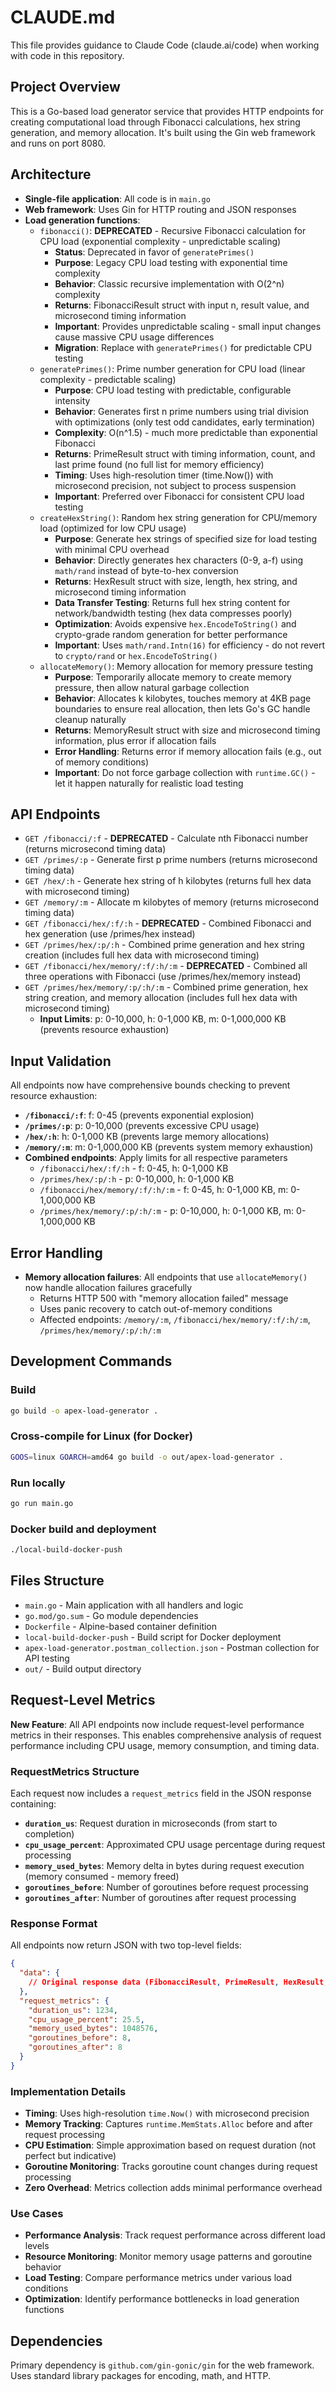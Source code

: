 # CLAUDE.md

This file provides guidance to Claude Code (claude.ai/code) when working with code in this repository.

## Project Overview

This is a Go-based load generator service that provides HTTP endpoints for creating computational load through Fibonacci calculations, hex string generation, and memory allocation. It's built using the Gin web framework and runs on port 8080.

## Architecture

- **Single-file application**: All code is in `main.go`
- **Web framework**: Uses Gin for HTTP routing and JSON responses
- **Load generation functions**:
  - `fibonacci()`: **DEPRECATED** - Recursive Fibonacci calculation for CPU load (exponential complexity - unpredictable scaling)
    - **Status**: Deprecated in favor of `generatePrimes()`
    - **Purpose**: Legacy CPU load testing with exponential time complexity
    - **Behavior**: Classic recursive implementation with O(2^n) complexity
    - **Returns**: FibonacciResult struct with input n, result value, and microsecond timing information
    - **Important**: Provides unpredictable scaling - small input changes cause massive CPU usage differences
    - **Migration**: Replace with `generatePrimes()` for predictable CPU testing
  - `generatePrimes()`: Prime number generation for CPU load (linear complexity - predictable scaling)
    - **Purpose**: CPU load testing with predictable, configurable intensity
    - **Behavior**: Generates first n prime numbers using trial division with optimizations (only test odd candidates, early termination)
    - **Complexity**: O(n^1.5) - much more predictable than exponential Fibonacci
    - **Returns**: PrimeResult struct with timing information, count, and last prime found (no full list for memory efficiency)
    - **Timing**: Uses high-resolution timer (time.Now()) with microsecond precision, not subject to process suspension
    - **Important**: Preferred over Fibonacci for consistent CPU load testing
  - `createHexString()`: Random hex string generation for CPU/memory load (optimized for low CPU usage)
    - **Purpose**: Generate hex strings of specified size for load testing with minimal CPU overhead
    - **Behavior**: Directly generates hex characters (0-9, a-f) using `math/rand` instead of byte-to-hex conversion
    - **Returns**: HexResult struct with size, length, hex string, and microsecond timing information
    - **Data Transfer Testing**: Returns full hex string content for network/bandwidth testing (hex data compresses poorly)
    - **Optimization**: Avoids expensive `hex.EncodeToString()` and crypto-grade random generation for better performance
    - **Important**: Uses `math/rand.Intn(16)` for efficiency - do not revert to `crypto/rand` or `hex.EncodeToString()`
  - `allocateMemory()`: Memory allocation for memory pressure testing
    - **Purpose**: Temporarily allocate memory to create memory pressure, then allow natural garbage collection
    - **Behavior**: Allocates k kilobytes, touches memory at 4KB page boundaries to ensure real allocation, then lets Go's GC handle cleanup naturally
    - **Returns**: MemoryResult struct with size and microsecond timing information, plus error if allocation fails
    - **Error Handling**: Returns error if memory allocation fails (e.g., out of memory conditions)
    - **Important**: Do not force garbage collection with `runtime.GC()` - let it happen naturally for realistic load testing

## API Endpoints

- `GET /fibonacci/:f` - **DEPRECATED** - Calculate nth Fibonacci number (returns microsecond timing data)
- `GET /primes/:p` - Generate first p prime numbers (returns microsecond timing data)
- `GET /hex/:h` - Generate hex string of h kilobytes (returns full hex data with microsecond timing)
- `GET /memory/:m` - Allocate m kilobytes of memory (returns microsecond timing data)
- `GET /fibonacci/hex/:f/:h` - **DEPRECATED** - Combined Fibonacci and hex generation (use /primes/hex instead)
- `GET /primes/hex/:p/:h` - Combined prime generation and hex string creation (includes full hex data with microsecond timing)
- `GET /fibonacci/hex/memory/:f/:h/:m` - **DEPRECATED** - Combined all three operations with Fibonacci (use /primes/hex/memory instead)
- `GET /primes/hex/memory/:p/:h/:m` - Combined prime generation, hex string creation, and memory allocation (includes full hex data with microsecond timing)
  - **Input Limits**: p: 0-10,000, h: 0-1,000 KB, m: 0-1,000,000 KB (prevents resource exhaustion)

## Input Validation

All endpoints now have comprehensive bounds checking to prevent resource exhaustion:

- **`/fibonacci/:f`**: f: 0-45 (prevents exponential explosion)
- **`/primes/:p`**: p: 0-10,000 (prevents excessive CPU usage)
- **`/hex/:h`**: h: 0-1,000 KB (prevents large memory allocations)
- **`/memory/:m`**: m: 0-1,000,000 KB (prevents system memory exhaustion)
- **Combined endpoints**: Apply limits for all respective parameters
  - `/fibonacci/hex/:f/:h` - f: 0-45, h: 0-1,000 KB
  - `/primes/hex/:p/:h` - p: 0-10,000, h: 0-1,000 KB
  - `/fibonacci/hex/memory/:f/:h/:m` - f: 0-45, h: 0-1,000 KB, m: 0-1,000,000 KB
  - `/primes/hex/memory/:p/:h/:m` - p: 0-10,000, h: 0-1,000 KB, m: 0-1,000,000 KB

## Error Handling

- **Memory allocation failures**: All endpoints that use `allocateMemory()` now handle allocation failures gracefully
  - Returns HTTP 500 with "memory allocation failed" message
  - Uses panic recovery to catch out-of-memory conditions
  - Affected endpoints: `/memory/:m`, `/fibonacci/hex/memory/:f/:h/:m`, `/primes/hex/memory/:p/:h/:m`

## Development Commands

### Build
```bash
go build -o apex-load-generator .
```

### Cross-compile for Linux (for Docker)
```bash
GOOS=linux GOARCH=amd64 go build -o out/apex-load-generator .
```

### Run locally
```bash
go run main.go
```

### Docker build and deployment
```bash
./local-build-docker-push
```

## Files Structure

- `main.go` - Main application with all handlers and logic
- `go.mod/go.sum` - Go module dependencies
- `Dockerfile` - Alpine-based container definition
- `local-build-docker-push` - Build script for Docker deployment
- `apex-load-generator.postman_collection.json` - Postman collection for API testing
- `out/` - Build output directory

## Request-Level Metrics

**New Feature**: All API endpoints now include request-level performance metrics in their responses. This enables comprehensive analysis of request performance including CPU usage, memory consumption, and timing data.

### RequestMetrics Structure

Each request now includes a `request_metrics` field in the JSON response containing:

- **`duration_us`**: Request duration in microseconds (from start to completion)
- **`cpu_usage_percent`**: Approximated CPU usage percentage during request processing
- **`memory_used_bytes`**: Memory delta in bytes during request execution (memory consumed - memory freed)
- **`goroutines_before`**: Number of goroutines before request processing
- **`goroutines_after`**: Number of goroutines after request processing

### Response Format

All endpoints now return JSON with two top-level fields:
```json
{
  "data": {
    // Original response data (FibonacciResult, PrimeResult, HexResult, MemoryResult, or combinations)
  },
  "request_metrics": {
    "duration_us": 1234,
    "cpu_usage_percent": 25.5,
    "memory_used_bytes": 1048576,
    "goroutines_before": 8,
    "goroutines_after": 8
  }
}
```

### Implementation Details

- **Timing**: Uses high-resolution `time.Now()` with microsecond precision
- **Memory Tracking**: Captures `runtime.MemStats.Alloc` before and after request processing
- **CPU Estimation**: Simple approximation based on request duration (not perfect but indicative)
- **Goroutine Monitoring**: Tracks goroutine count changes during request processing
- **Zero Overhead**: Metrics collection adds minimal performance overhead

### Use Cases

- **Performance Analysis**: Track request performance across different load levels
- **Resource Monitoring**: Monitor memory usage patterns and goroutine behavior
- **Load Testing**: Compare performance metrics under various load conditions
- **Optimization**: Identify performance bottlenecks in load generation functions

## Dependencies

Primary dependency is `github.com/gin-gonic/gin` for the web framework. Uses standard library packages for encoding, math, and HTTP.